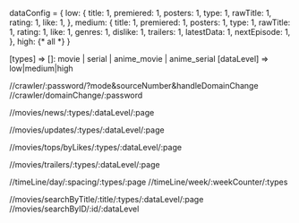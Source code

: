 dataConfig = {
    low: {
        title: 1,
        premiered: 1,
        posters: 1,
        type: 1,
        rawTitle: 1,
        rating: 1,
        like: 1,
    },
    medium: {
        title: 1,
        premiered: 1,
        posters: 1,
        type: 1,
        rawTitle: 1,
        rating: 1,
        like: 1,
        genres: 1,
        dislike: 1,
        trailers: 1,
        latestData: 1,
        nextEpisode: 1,
    },
    high: {* all *}
}


[types] => []: movie | serial | anime_movie | anime_serial
[dataLevel] => low|medium|high

//crawler/:password/?mode&sourceNumber&handleDomainChange
//crawler/domainChange/:password

//movies/news/:types/:dataLevel/:page

//movies/updates/:types/:dataLevel/:page

//movies/tops/byLikes/:types/:dataLevel/:page

//movies/trailers/:types/:dataLevel/:page

//timeLine/day/:spacing/:types/:page
//timeLine/week/:weekCounter/:types

//movies/searchByTitle/:title/:types/:dataLevel/:page
//movies/searchByID/:id/:dataLevel

